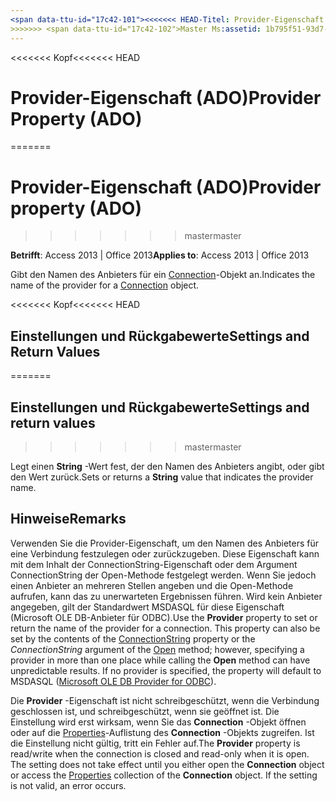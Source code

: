 ```yaml
---
<span data-ttu-id="17c42-101"><<<<<<< HEAD-Titel: Provider-Eigenschaft (ADO) TOCTitle: Provider-Eigenschaft (ADO) === Titel: Provider-Eigenschaft (ADO) TOCTitle: Provider-Eigenschaft (ADO)</span><span class="sxs-lookup"><span data-stu-id="17c42-101"><<<<<<< HEAD title: Provider Property (ADO) TOCTitle: Provider Property (ADO) ======= title: Provider property (ADO) TOCTitle: Provider property (ADO)</span></span>
>>>>>>> <span data-ttu-id="17c42-102">Master Ms:assetid: 1b795f51-93d7-431c-b1fe-0db95f69a56a Ms:mtpsurl: https://msdn.microsoft.com/library/JJ248953(v=office.15) Ms:contentKeyID: 48543543 ms.date: 09/18/2015 Mtps_version: Office. 15</span><span class="sxs-lookup"><span data-stu-id="17c42-102">master ms:assetid: 1b795f51-93d7-431c-b1fe-0db95f69a56a ms:mtpsurl: https://msdn.microsoft.com/library/JJ248953(v=office.15) ms:contentKeyID: 48543543 ms.date: 09/18/2015 mtps_version: v=office.15</span></span>
---
```


<span data-ttu-id="17c42-103"><<<<<<< Kopf</span><span class="sxs-lookup"><span data-stu-id="17c42-103"><<<<<<< HEAD</span></span>
# <a name="provider-property-ado"></a><span data-ttu-id="17c42-104">Provider-Eigenschaft (ADO)</span><span class="sxs-lookup"><span data-stu-id="17c42-104">Provider Property (ADO)</span></span>
=======
# <a name="provider-property-ado"></a><span data-ttu-id="17c42-105">Provider-Eigenschaft (ADO)</span><span class="sxs-lookup"><span data-stu-id="17c42-105">Provider property (ADO)</span></span>
>>>>>>> <span data-ttu-id="17c42-106">master</span><span class="sxs-lookup"><span data-stu-id="17c42-106">master</span></span>


<span data-ttu-id="17c42-107">**Betrifft**: Access 2013 | Office 2013</span><span class="sxs-lookup"><span data-stu-id="17c42-107">**Applies to**: Access 2013 | Office 2013</span></span>

<span data-ttu-id="17c42-108">Gibt den Namen des Anbieters für ein [Connection](connection-object-ado.md)-Objekt an.</span><span class="sxs-lookup"><span data-stu-id="17c42-108">Indicates the name of the provider for a [Connection](connection-object-ado.md) object.</span></span>

<span data-ttu-id="17c42-109"><<<<<<< Kopf</span><span class="sxs-lookup"><span data-stu-id="17c42-109"><<<<<<< HEAD</span></span>
## <a name="settings-and-return-values"></a><span data-ttu-id="17c42-110">Einstellungen und Rückgabewerte</span><span class="sxs-lookup"><span data-stu-id="17c42-110">Settings and Return Values</span></span>
=======
## <a name="settings-and-return-values"></a><span data-ttu-id="17c42-111">Einstellungen und Rückgabewerte</span><span class="sxs-lookup"><span data-stu-id="17c42-111">Settings and return values</span></span>
>>>>>>> <span data-ttu-id="17c42-112">master</span><span class="sxs-lookup"><span data-stu-id="17c42-112">master</span></span>

<span data-ttu-id="17c42-113">Legt einen **String** -Wert fest, der den Namen des Anbieters angibt, oder gibt den Wert zurück.</span><span class="sxs-lookup"><span data-stu-id="17c42-113">Sets or returns a **String** value that indicates the provider name.</span></span>

## <a name="remarks"></a><span data-ttu-id="17c42-114">Hinweise</span><span class="sxs-lookup"><span data-stu-id="17c42-114">Remarks</span></span>

<span data-ttu-id="17c42-p101">Verwenden Sie die Provider-Eigenschaft, um den Namen des Anbieters für eine Verbindung festzulegen oder zurückzugeben. Diese Eigenschaft kann mit dem Inhalt der ConnectionString-Eigenschaft oder dem Argument ConnectionString der Open-Methode festgelegt werden. Wenn Sie jedoch einen Anbieter an mehreren Stellen angeben und die Open-Methode aufrufen, kann das zu unerwarteten Ergebnissen führen. Wird kein Anbieter angegeben, gilt der Standardwert MSDASQL für diese Eigenschaft (Microsoft OLE DB-Anbieter für ODBC).</span><span class="sxs-lookup"><span data-stu-id="17c42-p101">Use the **Provider** property to set or return the name of the provider for a connection. This property can also be set by the contents of the [ConnectionString](connectionstring-property-ado.md) property or the *ConnectionString* argument of the [Open](open-method-ado-connection.md) method; however, specifying a provider in more than one place while calling the **Open** method can have unpredictable results. If no provider is specified, the property will default to MSDASQL ([Microsoft OLE DB Provider for ODBC](microsoft-ole-db-provider-for-odbc.md)).</span></span>

<span data-ttu-id="17c42-p102">Die **Provider** -Eigenschaft ist nicht schreibgeschützt, wenn die Verbindung geschlossen ist, und schreibgeschützt, wenn sie geöffnet ist. Die Einstellung wird erst wirksam, wenn Sie das **Connection** -Objekt öffnen oder auf die [Properties](properties-collection-ado.md)-Auflistung des **Connection** -Objekts zugreifen. Ist die Einstellung nicht gültig, tritt ein Fehler auf.</span><span class="sxs-lookup"><span data-stu-id="17c42-p102">The **Provider** property is read/write when the connection is closed and read-only when it is open. The setting does not take effect until you either open the **Connection** object or access the [Properties](properties-collection-ado.md) collection of the **Connection** object. If the setting is not valid, an error occurs.</span></span>

